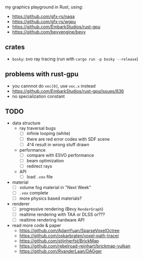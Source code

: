 my graphics playground in Rust, using:

* https://github.com/gfx-rs/naga
* https://github.com/gfx-rs/wgpu
* https://github.com/EmbarkStudios/rust-gpu
* https://github.com/bevyengine/bevy


## crates

* `bosky`: svo ray tracing (run with `cargo run -p bosky --release`)



## problems with rust-gpu

* you cannnot do `vec[0]`, use `vec.x` instead
* https://github.com/EmbarkStudios/rust-gpu/issues/836
* no specialization constant

## TODO

* data structure
    * ray traversal bugs
        * [ ] infinie looping (white)
        * [ ] there are red error codes with SDF scene
        * [ ] 4^4 result in wrong stuff drawn
    * performance
        * [ ] compare with ESVO performance
        * [ ] beam optimization
        * [ ] redirect rays
    * API
        * [ ] load `.vox` file
* material
    * [ ] volume fog material in "Next Week"
    * [ ] `.vox` complete
    * [ ] more physics based materials?
* renderer
    * [ ] progressive rendering (Bevy `RenderGraph`)
    * [ ] realtime rendering with TAA or DLSS or???
    * [ ] realtime rendering hardware API
* read more code & paper
    * https://github.com/AdamYuan/SparseVoxelOctree
    * https://github.com/oskarbraten/voxel-path-tracer
    * https://github.com/stijnherfst/BrickMap
    * https://github.com/rebelroad-reinhart/brickmap-vulkan
    * https://github.com/RvanderLaan/DAGger